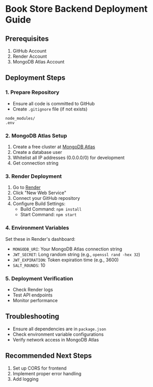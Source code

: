 # Book Store Backend Deployment Guide

## Prerequisites
1. GitHub Account
2. Render Account
3. MongoDB Atlas Account

## Deployment Steps

### 1. Prepare Repository
- Ensure all code is committed to GitHub
- Create `.gitignore` file (if not exists)
```
node_modules/
.env
```

### 2. MongoDB Atlas Setup
1. Create a free cluster at [MongoDB Atlas](https://www.mongodb.com/cloud/atlas)
2. Create a database user
3. Whitelist all IP addresses (0.0.0.0/0) for development
4. Get connection string

### 3. Render Deployment
1. Go to [Render](https://render.com/)
2. Click "New Web Service"
3. Connect your GitHub repository
4. Configure Build Settings:
   - Build Command: `npm install`
   - Start Command: `npm start`

### 4. Environment Variables
Set these in Render's dashboard:
- `MONGODB_URI`: Your MongoDB Atlas connection string
- `JWT_SECRET`: Long random string (e.g., `openssl rand -hex 32`)
- `JWT_EXPIRATION`: Token expiration time (e.g., 3600)
- `SALT_ROUNDS`: 10

### 5. Deployment Verification
- Check Render logs
- Test API endpoints
- Monitor performance

## Troubleshooting
- Ensure all dependencies are in `package.json`
- Check environment variable configurations
- Verify network access in MongoDB Atlas

## Recommended Next Steps
1. Set up CORS for frontend
2. Implement proper error handling
3. Add logging
